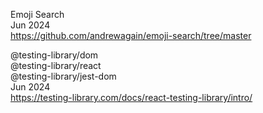 Emoji Search
<br>Jun 2024
<br><https://github.com/andrewagain/emoji-search/tree/master>

@testing-library/dom
<br>@testing-library/react
<br>@testing-library/jest-dom
<br>Jun 2024
<br><https://testing-library.com/docs/react-testing-library/intro/>
